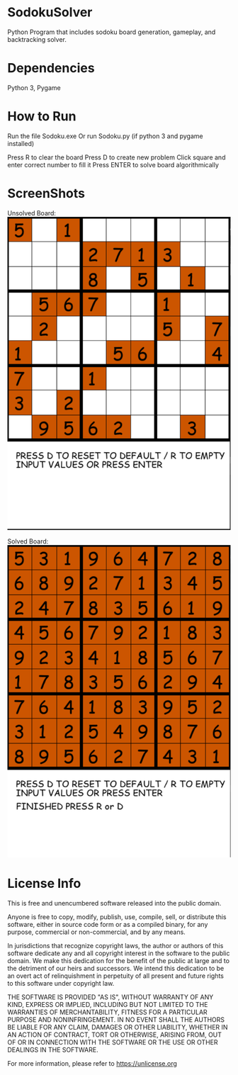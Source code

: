 # SodokuSolver
Python Program that includes sodoku board generation, gameplay, and backtracking solver.

# Dependencies
Python 3, Pygame

# How to Run
Run the file Sodoku.exe 
Or run Sodoku.py (if python 3 and pygame installed)

Press R to clear the board
Press D to create new problem
Click square and enter correct number to fill it
Press ENTER to solve board algorithmically

# ScreenShots
Unsolved Board:
![alt text](https://github.com/KHodow677/SodokuSolver/blob/main/Assets/Screenshots/SodokuEmpty.PNG?raw=true)

Solved Board:
![alt text](https://github.com/KHodow677/SodokuSolver/blob/main/Assets/Screenshots/SodokuFull.PNG?raw=true)

# License Info
This is free and unencumbered software released into the public domain.

Anyone is free to copy, modify, publish, use, compile, sell, or
distribute this software, either in source code form or as a compiled
binary, for any purpose, commercial or non-commercial, and by any
means.

In jurisdictions that recognize copyright laws, the author or authors
of this software dedicate any and all copyright interest in the
software to the public domain. We make this dedication for the benefit
of the public at large and to the detriment of our heirs and
successors. We intend this dedication to be an overt act of
relinquishment in perpetuity of all present and future rights to this
software under copyright law.

THE SOFTWARE IS PROVIDED "AS IS", WITHOUT WARRANTY OF ANY KIND,
EXPRESS OR IMPLIED, INCLUDING BUT NOT LIMITED TO THE WARRANTIES OF
MERCHANTABILITY, FITNESS FOR A PARTICULAR PURPOSE AND NONINFRINGEMENT.
IN NO EVENT SHALL THE AUTHORS BE LIABLE FOR ANY CLAIM, DAMAGES OR
OTHER LIABILITY, WHETHER IN AN ACTION OF CONTRACT, TORT OR OTHERWISE,
ARISING FROM, OUT OF OR IN CONNECTION WITH THE SOFTWARE OR THE USE OR
OTHER DEALINGS IN THE SOFTWARE.

For more information, please refer to <https://unlicense.org>
